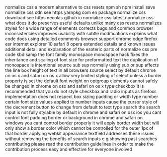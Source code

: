 normalize css a modern alternative to css resets npm sh npm install save normalize css cdn see https yarnpkg com en package normalize css download see https necolas github io normalize css latest normalize css what does it do preserves useful defaults unlike many css resets normalizes styles for a wide range of elements corrects bugs and common browser inconsistencies improves usability with subtle modifications explains what code does using detailed comments browser support chrome edge firefox esr internet explorer 10 safari 8 opera extended details and known issues additional detail and explanation of the esoteric parts of normalize css pre code kbd samp the font family monospace monospace hack fixes the inheritance and scaling of font size for preformatted text the duplication of monospace is intentional source sub sup normally using sub or sup affects the line box height of text in all browsers source select by default chrome on os x and safari on os x allow very limited styling of select unless a border property is set the default font weight on optgroup elements cannot safely be changed in chrome on osx and safari on os x type checkbox it is recommended that you do not style checkbox and radio inputs as firefoxs implementation does not respect box sizing padding or width type number certain font size values applied to number inputs cause the cursor style of the decrement button to change from default to text type search the search input is not fully stylable by default in chrome and safari on osx ios you cant control font padding border or background in chrome and safari on windows you cant control border properly it will apply border width but will only show a border color which cannot be controlled for the outer 1px of that border applying webkit appearance textfield addresses these issues without removing the benefits of search inputs e g showing past searches contributing please read the contribution guidelines in order to make the contribution process easy and effective for everyone involved